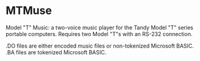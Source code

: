 # MTMuse
Model "T" Music: a two-voice music player for the Tandy Model "T" series portable computers. Requires two Model "T"s with an RS-232 connection.

.DO files are either encoded music files or non-tokenized Microsoft BASIC.
.BA files are tokenized Microsoft BASIC.

